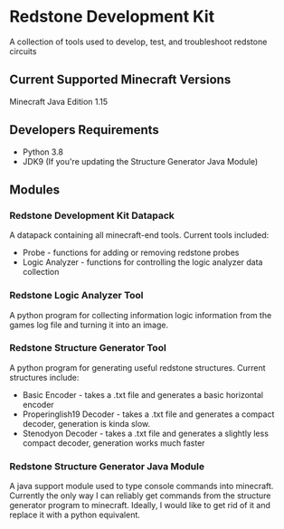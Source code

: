 # Redstone Development  Kit
A collection of tools used to develop, test, and troubleshoot redstone circuits

## Current Supported Minecraft Versions
Minecraft Java Edition 1.15 

## Developers Requirements
* Python 3.8
* JDK9 (If you're updating the Structure Generator Java Module)

## Modules
### Redstone Development Kit Datapack
A datapack containing all minecraft-end tools.
Current tools included:
* Probe - functions for adding or removing redstone probes
* Logic Analyzer - functions for controlling the logic analyzer data collection

### Redstone Logic Analyzer Tool
A python program for collecting information logic information from the games log file and turning it into an image.

### Redstone Structure Generator Tool
A python program for generating useful redstone structures.
Current structures include:
* Basic Encoder - takes a .txt file and generates a basic horizontal encoder
* Properinglish19 Decoder - takes a .txt file and generates a compact decoder, generation is kinda slow.
* Stenodyon Decoder - takes a .txt file and generates a slightly less compact decoder, generation works much faster

### Redstone Structure Generator Java Module
A java support module used to type console commands into minecraft.
Currently the only way I can reliably get commands from the structure generator program to minecraft.
Ideally, I would like to get rid of it and replace it with a python equivalent. 
